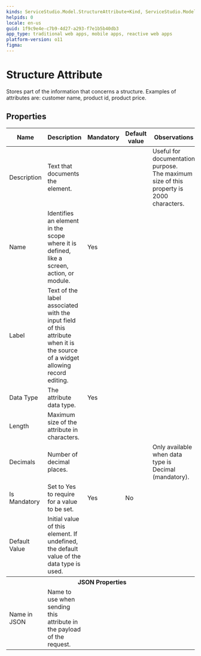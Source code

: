 ```yaml
---
kinds: ServiceStudio.Model.StructureAttribute+Kind, ServiceStudio.Model.SystemActionStructureAttribute+Kind, ServiceStudio.Model.WebReferenceStructureAttribute+Kind, ServiceStudio.Model.ReferenceStructureAttribute+Kind
helpids: 0
locale: en-us
guid: 1f9c9e4e-c7b9-4d27-a293-f7e1b5b40db3
app_type: traditional web apps, mobile apps, reactive web apps
platform-version: o11
figma:
---
```


# Structure Attribute

Stores part of the information that concerns a structure. Examples of attributes are: customer name, product id, product price.  

## Properties

<table markdown="1">
<thead>
<tr>
<th>Name</th>
<th>Description</th>
<th>Mandatory</th>
<th>Default value</th>
<th>Observations</th>
</tr>
</thead>
<tbody>
<tr>
<td title="Description">Description</td>
<td>Text that documents the element.</td>
<td></td>
<td></td>
<td>Useful for documentation purpose.<br/>The maximum size of this property is 2000 characters.</td>
</tr>
<tr>
<td title="Name">Name</td>
<td>Identifies an element in the scope where it is defined, like a screen, action, or module.</td>
<td>Yes</td>
<td></td>
<td></td>
</tr>
<tr>
<td title="Label">Label</td>
<td>Text of the label associated with the input field of this attribute when it is the source of a widget allowing record editing.</td>
<td></td>
<td></td>
<td></td>
</tr>
<tr>
<td title="Data Type">Data Type</td>
<td>The attribute data type.</td>
<td>Yes</td>
<td></td>
<td></td>
</tr>
<tr>
<td title="Length">Length</td>
<td>Maximum size of the attribute in characters.</td>
<td></td>
<td></td>
<td></td>
</tr>
<tr>
<td title="Decimals">Decimals</td>
<td>Number of decimal places.</td>
<td></td>
<td></td>
<td>Only available when data type is Decimal (mandatory).</td>
</tr>
<tr>
<td title="Is Mandatory">Is Mandatory</td>
<td>Set to Yes to require for a value to be set.</td>
<td>Yes</td>
<td>No</td>
<td></td>
</tr>
<tr>
<td title="Default Value">Default Value</td>
<td>Initial value of this element. If undefined, the default value of the data type is used.</td>
<td></td>
<td></td>
<td></td>
</tr>
<tr >
<th colspan="5">JSON Properties</th>
</tr>
<tr>
<td title="Name in JSON">Name in JSON</td>
<td>Name to use when sending this attribute in the payload of the request.</td>
<td></td>
<td></td>
<td></td>
</tr>
</tbody>
</table>

